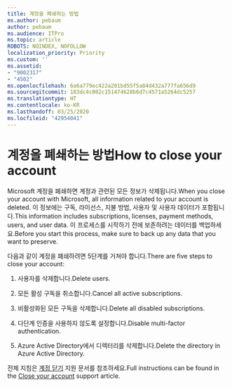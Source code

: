 ```yaml
---
title: 계정을 폐쇄하는 방법
ms.author: pebaum
author: pebaum
ms.audience: ITPro
ms.topic: article
ROBOTS: NOINDEX, NOFOLLOW
localization_priority: Priority
ms.custom: ''
ms.assetid:
- "9002317"
- "4502"
ms.openlocfilehash: 6a6a779ec422a201bd55f5a84d432a777fa656d9
ms.sourcegitcommit: 183dc4c002c151474628b6d7c4571a5264dc5257
ms.translationtype: HT
ms.contentlocale: ko-KR
ms.lasthandoff: 03/25/2020
ms.locfileid: "42954041"
---
```

# <a name="how-to-close-your-account"></a><span data-ttu-id="93b32-102">계정을 폐쇄하는 방법</span><span class="sxs-lookup"><span data-stu-id="93b32-102">How to close your account</span></span>

<span data-ttu-id="93b32-103">Microsoft 계정을 폐쇄하면 계정과 관련된 모든 정보가 삭제됩니다.</span><span class="sxs-lookup"><span data-stu-id="93b32-103">When you close your account with Microsoft, all information related to your account is deleted.</span></span> <span data-ttu-id="93b32-104">이 정보에는 구독, 라이선스, 지불 방법, 사용자 및 사용자 데이터가 포함됩니다.</span><span class="sxs-lookup"><span data-stu-id="93b32-104">This information includes subscriptions, licenses, payment methods, users, and user data.</span></span> <span data-ttu-id="93b32-105">이 프로세스를 시작하기 전에 보존하려는 데이터를 백업하세요.</span><span class="sxs-lookup"><span data-stu-id="93b32-105">Before you start this process, make sure to back up any data that you want to preserve.</span></span>

<span data-ttu-id="93b32-106">다음과 같이 계정을 폐쇄하려면 5단계를 거쳐야 합니다.</span><span class="sxs-lookup"><span data-stu-id="93b32-106">There are five steps to close your account:</span></span>

1. <span data-ttu-id="93b32-107">사용자를 삭제합니다.</span><span class="sxs-lookup"><span data-stu-id="93b32-107">Delete users.</span></span>

2. <span data-ttu-id="93b32-108">모든 활성 구독을 취소합니다.</span><span class="sxs-lookup"><span data-stu-id="93b32-108">Cancel all active subscriptions.</span></span>

3. <span data-ttu-id="93b32-109">비활성화된 모든 구독을 삭제합니다.</span><span class="sxs-lookup"><span data-stu-id="93b32-109">Delete all disabled subscriptions.</span></span>

4. <span data-ttu-id="93b32-110">다단계 인증을 사용하지 않도록 설정합니다.</span><span class="sxs-lookup"><span data-stu-id="93b32-110">Disable multi-factor authentication.</span></span>

5. <span data-ttu-id="93b32-111">Azure Active Directory에서 디렉터리를 삭제합니다.</span><span class="sxs-lookup"><span data-stu-id="93b32-111">Delete the directory in Azure Active Directory.</span></span>

<span data-ttu-id="93b32-112">전체 지침은 [계정 닫기](https://docs.microsoft.com/microsoft-365/commerce/close-your-account) 지원 문서를 참조하세요.</span><span class="sxs-lookup"><span data-stu-id="93b32-112">Full instructions can be found in the [Close your account](https://docs.microsoft.com/microsoft-365/commerce/close-your-account) support article.</span></span>
